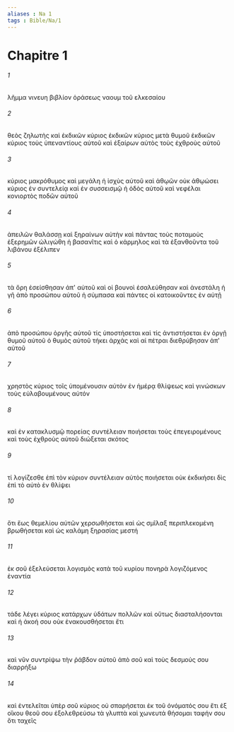 ```yaml
---
aliases : Na 1
tags : Bible/Na/1
---
```


# Chapitre 1

###### 1
λῆμμα νινευη βιβλίον ὁράσεως ναουμ τοῦ ελκεσαίου
###### 2
θεὸς ζηλωτὴς καὶ ἐκδικῶν κύριος ἐκδικῶν κύριος μετὰ θυμοῦ ἐκδικῶν κύριος τοὺς ὑπεναντίους αὐτοῦ καὶ ἐξαίρων αὐτὸς τοὺς ἐχθροὺς αὐτοῦ
###### 3
κύριος μακρόθυμος καὶ μεγάλη ἡ ἰσχὺς αὐτοῦ καὶ ἀθῳῶν οὐκ ἀθῳώσει κύριος ἐν συντελείᾳ καὶ ἐν συσσεισμῷ ἡ ὁδὸς αὐτοῦ καὶ νεφέλαι κονιορτὸς ποδῶν αὐτοῦ
###### 4
ἀπειλῶν θαλάσσῃ καὶ ξηραίνων αὐτὴν καὶ πάντας τοὺς ποταμοὺς ἐξερημῶν ὠλιγώθη ἡ βασανῖτις καὶ ὁ κάρμηλος καὶ τὰ ἐξανθοῦντα τοῦ λιβάνου ἐξέλιπεν
###### 5
τὰ ὄρη ἐσείσθησαν ἀπ' αὐτοῦ καὶ οἱ βουνοὶ ἐσαλεύθησαν καὶ ἀνεστάλη ἡ γῆ ἀπὸ προσώπου αὐτοῦ ἡ σύμπασα καὶ πάντες οἱ κατοικοῦντες ἐν αὐτῇ
###### 6
ἀπὸ προσώπου ὀργῆς αὐτοῦ τίς ὑποστήσεται καὶ τίς ἀντιστήσεται ἐν ὀργῇ θυμοῦ αὐτοῦ ὁ θυμὸς αὐτοῦ τήκει ἀρχάς καὶ αἱ πέτραι διεθρύβησαν ἀπ' αὐτοῦ
###### 7
χρηστὸς κύριος τοῖς ὑπομένουσιν αὐτὸν ἐν ἡμέρᾳ θλίψεως καὶ γινώσκων τοὺς εὐλαβουμένους αὐτόν
###### 8
καὶ ἐν κατακλυσμῷ πορείας συντέλειαν ποιήσεται τοὺς ἐπεγειρομένους καὶ τοὺς ἐχθροὺς αὐτοῦ διώξεται σκότος
###### 9
τί λογίζεσθε ἐπὶ τὸν κύριον συντέλειαν αὐτὸς ποιήσεται οὐκ ἐκδικήσει δὶς ἐπὶ τὸ αὐτὸ ἐν θλίψει
###### 10
ὅτι ἕως θεμελίου αὐτῶν χερσωθήσεται καὶ ὡς σμῖλαξ περιπλεκομένη βρωθήσεται καὶ ὡς καλάμη ξηρασίας μεστή
###### 11
ἐκ σοῦ ἐξελεύσεται λογισμὸς κατὰ τοῦ κυρίου πονηρὰ λογιζόμενος ἐναντία
###### 12
τάδε λέγει κύριος κατάρχων ὑδάτων πολλῶν καὶ οὕτως διασταλήσονται καὶ ἡ ἀκοή σου οὐκ ἐνακουσθήσεται ἔτι
###### 13
καὶ νῦν συντρίψω τὴν ῥάβδον αὐτοῦ ἀπὸ σοῦ καὶ τοὺς δεσμούς σου διαρρήξω
###### 14
καὶ ἐντελεῖται ὑπὲρ σοῦ κύριος οὐ σπαρήσεται ἐκ τοῦ ὀνόματός σου ἔτι ἐξ οἴκου θεοῦ σου ἐξολεθρεύσω τὰ γλυπτὰ καὶ χωνευτά θήσομαι ταφήν σου ὅτι ταχεῖς
